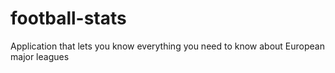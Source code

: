 # football-stats
Application that lets you know everything you need to know about European major leagues
